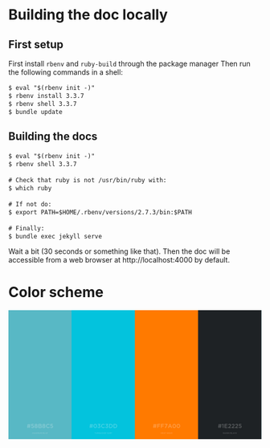 # Building the doc locally

## First setup

First install `rbenv` and `ruby-build` through the package manager
Then run the following commands in a shell:

```
$ eval "$(rbenv init -)"
$ rbenv install 3.3.7
$ rbenv shell 3.3.7
$ bundle update
```

## Building the docs

```
$ eval "$(rbenv init -)"
$ rbenv shell 3.3.7

# Check that ruby is not /usr/bin/ruby with: 
$ which ruby

# If not do: 
$ export PATH=$HOME/.rbenv/versions/2.7.3/bin:$PATH

# Finally:
$ bundle exec jekyll serve
```

Wait a bit (30 seconds or something like that).
Then the doc will be accessible from a web browser at http://localhost:4000 by default.

# Color scheme
<img src="/assets/color_scheme.png" alt="">
